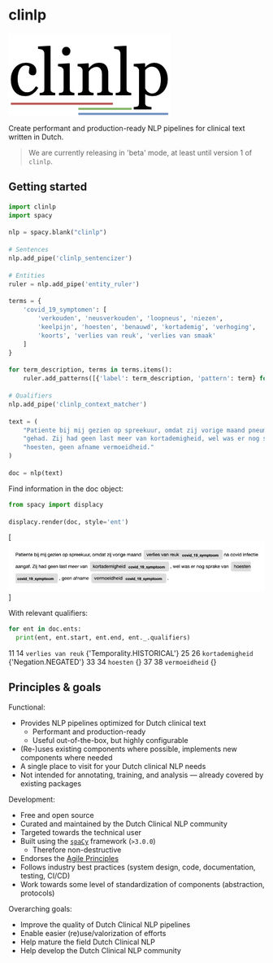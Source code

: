 # clinlp

![clinlp](media/clinlp.png)

Create performant and production-ready NLP pipelines for clinical text written in Dutch.

> We are currently releasing in 'beta' mode, at least until version 1 of `clinlp`.

## Getting started

```python
import clinlp
import spacy

nlp = spacy.blank("clinlp")

# Sentences
nlp.add_pipe('clinlp_sentencizer')

# Entities
ruler = nlp.add_pipe('entity_ruler')

terms = {
    'covid_19_symptomen': [
        'verkouden', 'neusverkouden', 'loopneus', 'niezen', 
        'keelpijn', 'hoesten', 'benauwd', 'kortademig', 'verhoging', 
        'koorts', 'verlies van reuk', 'verlies van smaak'
    ]
}

for term_description, terms in terms.items():
    ruler.add_patterns([{'label': term_description, 'pattern': term} for term in terms])

# Qualifiers
nlp.add_pipe('clinlp_context_matcher')

text = (
    "Patiente bij mij gezien op spreekuur, omdat zij vorige maand pneumonitis heeft "
    "gehad. Zij had geen last meer van kortademigheid, wel was er nog sprake van "
    "hoesten, geen afname vermoeidheid."
)

doc = nlp(text)
```

Find information in the doc object:

```python
from spacy import displacy

displacy.render(doc, style='ent')
```

[![example_doc_render.png](media/example_doc_render.png)]

With relevant qualifiers:

```python
for ent in doc.ents:
  print(ent, ent.start, ent.end, ent._.qualifiers)

```

11 14 `verlies van reuk` {'Temporality.HISTORICAL'}
25 26 `kortademigheid` {'Negation.NEGATED'}
33 34 `hoesten` {}
37 38 `vermoeidheid` {}

## Principles & goals

Functional:

* Provides NLP pipelines optimized for Dutch clinical text
  * Performant and production-ready
  * Useful out-of-the-box, but highly configurable
* (Re-)uses existing components where possible, implements new components where needed
* A single place to visit for your Dutch clinical NLP needs
* Not intended for annotating, training, and analysis — already covered by existing packages

Development: 

* Free and open source
* Curated and maintained by the Dutch Clinical NLP community
* Targeted towards the technical user
* Built using the [`spaCy`](https://spacy.io/) framework (`>3.0.0`)
  * Therefore non-destructive
* Endorses the [Agile Principles](https://www.agilealliance.org/agile101/12-principles-behind-the-agile-manifesto/)
* Follows industry best practices (system design, code, documentation, testing, CI/CD)
* Work towards some level of standardization of components (abstraction, protocols)

Overarching goals:

* Improve the quality of Dutch Clinical NLP pipelines
* Enable easier (re)use/valorization of efforts
* Help mature the field Dutch Clinical NLP
* Help develop the Dutch Clinical NLP community

